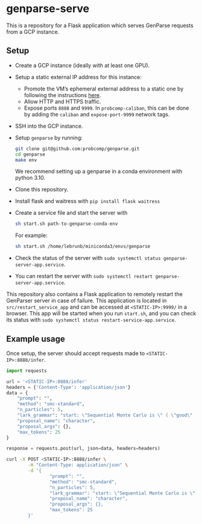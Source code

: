 # genparse-serve

This is a repository for a Flask application which serves GenParse requests from a GCP instance.


## Setup

* Create a GCP instance (ideally with at least one GPU).
* Setup a static external IP address for this instance:
    * Promote the VM’s ephemeral external address to a static one by following the instructions [here](https://cloud.google.com/vpc/docs/reserve-static-external-ip-address#promote_ephemeral_ip).
    * Allow HTTP and HTTPS traffic.
    * Expose ports `8888` and `9999`. In `probcomp-caliban`, this can be done by adding the `caliban` and `expose-port-9999` network tags.
* SSH into the GCP instance.
* Setup `genparse` by running:
	```bash
	git clone git@github.com:probcomp/genparse.git
 	cd genparse
 	make env
	```
 	We recommend setting up a genparse in a conda environment with python 3.10.
* Clone this repository.
* Install flask and waitress with `pip install flask waitress`
* Create a service file and start the server with 
	```bash
	sh start.sh path-to-genparse-conda-env
 	```
 	For example:
	```bash
	sh start.sh /home/lebrunb/miniconda3/envs/genparse
	```

* Check the status of the server with `sudo systemctl status genparse-server-app.service`.
* You can restart the server with `sudo systemctl restart genparse-server-app.service`.

This repository also contains a Flask application to remotely restart the GenParser server in case of failure. This application is located in `src/restart_service_app` and can be accessed at `<STATIC-IP>:9999/` in a browser. This app will be started when you run `start.sh`, and you can check its status with `sudo systemctl status restart-service-app.service`. 


## Example usage

Once setup, the server should accept requests made to `<STATIC-IP>:8888/infer`.

```python
import requests

url = '<STATIC-IP>:8888/infer'
headers = {'Content-Type': 'application/json'}
data = {
    "prompt": "",
    "method": "smc-standard",
    "n_particles": 5,
    "lark_grammar": "start: \"Sequential Monte Carlo is \" ( \"good\" | \"bad\" )",
    "proposal_name": "character",
    "proposal_args": {},
    "max_tokens": 25
}

response = requests.post(url, json=data, headers=headers)
```

```bash
curl -X POST <STATIC-IP>:8888/infer \
		-H "Content-Type: application/json" \
		-d '{
			    "prompt": "",
			    "method": "smc-standard",
			    "n_particles": 5,
			    "lark_grammar": "start: \"Sequential Monte Carlo is \" ( \"good\" | \"bad\" )",
			    "proposal_name": "character",
			    "proposal_args": {},
			    "max_tokens": 25
		}'
```

